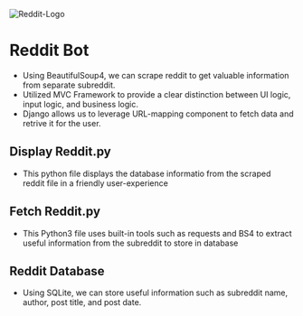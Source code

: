 
![Reddit-Logo](https://user-images.githubusercontent.com/75659218/193344558-ac1a0d3d-b5e2-4d7d-ba9a-63dfd16c2054.png)


# Reddit Bot
* Using BeautifulSoup4, we can scrape reddit to get valuable information from separate subreddit.
* Utilized MVC Framework to provide a clear distinction between UI logic, input logic, and business logic.
* Django allows us to leverage URL-mapping component to fetch data and retrive it for the user.

## Display Reddit.py
* This python file displays the database informatio from the scraped reddit file in a friendly user-experience

## Fetch Reddit.py
* This Python3 file uses built-in tools such as requests and BS4 to extract useful information from the subreddit to store in database

## Reddit Database
* Using SQLite, we can store useful information such as subreddit name, author, post title, and post date.
